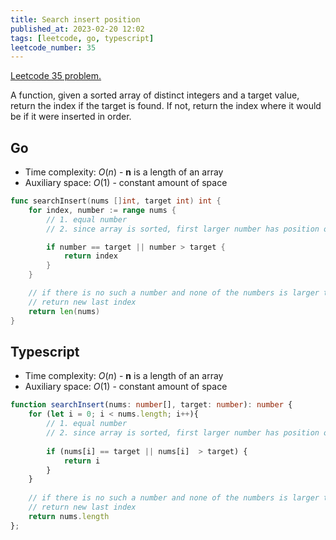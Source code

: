 ```yaml
---
title: Search insert position
published_at: 2023-02-20 12:02
tags: [leetcode, go, typescript]
leetcode_number: 35
---
```


[Leetcode 35 problem.](https://leetcode.com/problems/search-insert-position/)

A function, given a sorted array of distinct integers and a target value, return the index if the target is found. If not, return the index where it would be if it were inserted in order.

## Go

- Time complexity: $O(n)$ - **n** is a length of an array
- Auxiliary space: $O(1)$ - constant amount of space

```go
func searchInsert(nums []int, target int) int {
    for index, number := range nums {
        // 1. equal number
        // 2. since array is sorted, first larger number has position of possible insert

		if number == target || number > target {
			return index
		}
	}

	// if there is no such a number and none of the numbers is larger than parameter number
	// return new last index
	return len(nums)
}
```

## Typescript

- Time complexity: $O(n)$ - **n** is a length of an array
- Auxiliary space: $O(1)$ - constant amount of space

```typescript
function searchInsert(nums: number[], target: number): number {
    for (let i = 0; i < nums.length; i++){
        // 1. equal number
        // 2. since array is sorted, first larger number has position of possible insert
        
        if (nums[i] == target || nums[i]  > target) {
            return i
        }
    }
    
    // if there is no such a number and none of the numbers is larger than parameter number
	// return new last index
	return nums.length
};
```
